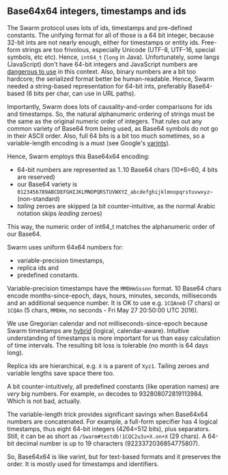 ## Base64x64 integers, timestamps and ids

The Swarm protocol uses lots of ids, timestamps and pre-defined constants.
The unifying format for all of those is a 64 bit integer, because 32-bit ints are not nearly enough, either for timestamps or entity ids.
Free-form strings are too frivolous, especially Unicode (UTF-8, UTF-16, special symbols, etc etc).
Hence, `int64_t` (`long` in Java).
Unfortunately, some langs (JavaScript) don't have 64-bit integers and JavaScript numbers are [dangerous to use][snowflake] in this context.
Also, binary numbers are a bit too hardcore; the serialized format better be human-readable.
Hence, Swarm needed a string-based representation for 64-bit ints, preferably Base64-based (6 bits per char, can use in URL paths).

Importantly, Swarm does lots of causality-and-order comparisons for ids and timestamps.
So, the natural alphanumeric ordering of strings must be the same as the original numeric order of integers.
That rules out any common variety of Base64 from being used, as Base64 symbols do not go in their ASCII order.
Also, full 64 bits is a bit too much sometimes, so a variable-length encoding is a must (see Google's [varints][varint]).

Hence, Swarm employs this Base64x64 encoding:
* 64-bit numbers are represented as 1..10 Base64 chars (10*6=60, 4 bits are reserved)
* our Base64 variety is `0123456789ABCDEFGHIJKLMNOPQRSTUVWXYZ_abcdefghijklmnopqrstuvwxyz~` (non-standard)
* *tailing* zeroes are skipped (a bit counter-intuitive, as the normal Arabic notation skips *leading* zeroes)

This way, the numeric order of int64_t matches the alphanumeric order of our Base64.

Swarm uses uniform 64x64 numbers for:
* variable-precision timestamps,
* replica ids and
* predefined constants.

Variable-precision timestamps have the `MMDHmSssnn` format.
10 Base64 chars encode months-since-epoch, days, hours, minutes, seconds, milliseconds and an additional sequence number.
It is OK to use e.g. `1CQAneD` (7 chars) or `1CQAn` (5 chars, `MMDHm`, no seconds - Fri May 27 20:50:00 UTC 2016).

We use Gregorian calendar and not milliseconds-since-epoch because Swarm timestamps are [hybrid][hybrid] (logical, calendar-aware).
Intuitive understanding of timestamps is more important for us than easy calculation of time intervals.
The resulting bit loss is tolerable (no month is 64 days long).

Replica ids are hierarchical, e.g. `X` is a parent of `Xyz1`.
Tailing zeroes and variable lengths save space there too.

A bit counter-intuitively, all predefined constants (like operation names) are *very* big numbers.
For example, `on` decodes to 932808072819113984. Which is not bad, actually.

The variable-length trick provides significant savings when Base64x64 numbers are concatenated.
For example, a full-form specifier has 4 logical timestamps, thus eight 64-bit integers (4*2*64=512 bits), plus separators.
Still, it can be as short as `/Swarm#testdb!1CQC2u3u+X.on+X` (29 chars).
A 64-bit decimal number is up to 19 characters (9223372036854775807).

So, Base64x64 is like varint, but for text-based formats and it preserves the order.
It is mostly used for timestamps and identifiers.

[varint]: https://developers.google.com/protocol-buffers/docs/encoding#varints
[snowflake]: https://dev.twitter.com/overview/api/twitter-ids-json-and-snowflake
[hybrid]: https://www.cse.buffalo.edu/tech-reports/2014-04.pdf
